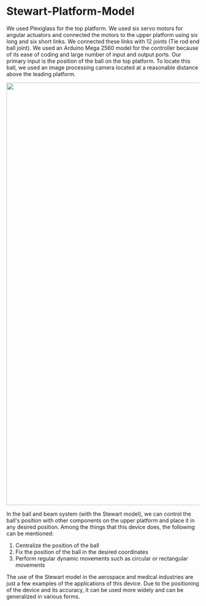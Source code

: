 # Stewart-Platform-Model

We used Plexiglass for the top platform. We used six servo motors for angular actuators and connected the motors to the upper platform using six long and six short links. We connected these links with 12 joints (Tie rod end ball joint). We used an Arduino Mega 2560 model for the controller because of its ease of coding and large number of input and output ports. Our primary input is the position of the ball on the top platform. To locate this ball, we used an image processing camera located at a reasonable distance above the leading platform.

<img src="https://github.com/user-attachments/assets/31272fb1-a447-494b-a86d-9c18dd6889b0" width="1000" height="1100" />

In the ball and beam system (with the Stewart model), we can control the ball's position with other components on the upper platform and place it in any desired position. Among the things that this device does, the following can be mentioned:
  1. Centralize the position of the ball
  2. Fix the position of the ball in the desired coordinates
  3. Perform regular dynamic movements such as circular or rectangular movements

The use of the Stewart model in the aerospace and medical industries are just a few examples of the applications of this device. Due to the positioning of the device and its accuracy, it can be used more widely and can be generalized in various forms.

